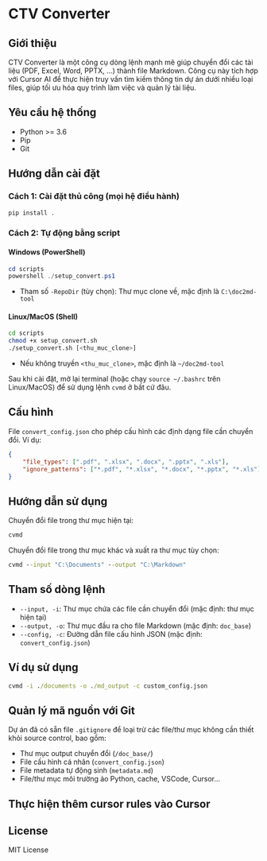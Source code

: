 # CTV Converter

## Giới thiệu
CTV Converter là một công cụ dòng lệnh mạnh mẽ giúp chuyển đổi các tài liệu (PDF, Excel, Word, PPTX, ...) thành file Markdown. Công cụ này tích hợp với Cursor AI để thực hiện truy vấn tìm kiếm thông tin dự án dưới nhiều loại files, giúp tối ưu hóa quy trình làm việc và quản lý tài liệu.

## Yêu cầu hệ thống
- Python >= 3.6
- Pip
- Git

## Hướng dẫn cài đặt
### Cách 1: Cài đặt thủ công (mọi hệ điều hành)
```cmd
pip install .
```

### Cách 2: Tự động bằng script
#### Windows (PowerShell)
```powershell
cd scripts
powershell ./setup_convert.ps1
```
- Tham số `-RepoDir` (tùy chọn): Thư mục clone về, mặc định là `C:\doc2md-tool`

#### Linux/MacOS (Shell)
```bash
cd scripts
chmod +x setup_convert.sh
./setup_convert.sh [<thu_muc_clone>]
```
- Nếu không truyền `<thu_muc_clone>`, mặc định là `~/doc2md-tool`

Sau khi cài đặt, mở lại terminal (hoặc chạy `source ~/.bashrc` trên Linux/MacOS) để sử dụng lệnh `cvmd` ở bất cứ đâu.

## Cấu hình
File `convert_config.json` cho phép cấu hình các định dạng file cần chuyển đổi. Ví dụ:
```json
{
    "file_types": [".pdf", ".xlsx", ".docx", ".pptx", ".xls"],
    "ignore_patterns": ["*.pdf", "*.xlsx", "*.docx", "*.pptx", "*.xls"]
}
```

## Hướng dẫn sử dụng
Chuyển đổi file trong thư mục hiện tại:
```cmd
cvmd
```
Chuyển đổi file trong thư mục khác và xuất ra thư mục tùy chọn:
```cmd
cvmd --input "C:\Documents" --output "C:\Markdown"
```

## Tham số dòng lệnh
- `--input, -i`: Thư mục chứa các file cần chuyển đổi (mặc định: thư mục hiện tại)
- `--output, -o`: Thư mục đầu ra cho file Markdown (mặc định: `doc_base`)
- `--config, -c`: Đường dẫn file cấu hình JSON (mặc định: `convert_config.json`)

## Ví dụ sử dụng
```cmd
cvmd -i ./documents -o ./md_output -c custom_config.json
```

## Quản lý mã nguồn với Git
Dự án đã có sẵn file `.gitignore` để loại trừ các file/thư mục không cần thiết khỏi source control, bao gồm:
- Thư mục output chuyển đổi (`/doc_base/`)
- File cấu hình cá nhân (`convert_config.json`)
- File metadata tự động sinh (`metadata.md`)
- File/thư mục môi trường ảo Python, cache, VSCode, Cursor...

## Thực hiện thêm cursor rules vào Cursor

## License
MIT License 